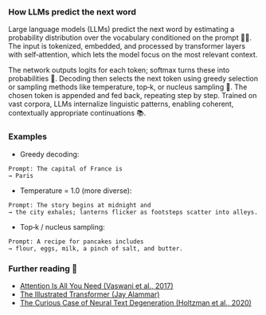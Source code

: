 ### How LLMs predict the next word

Large language models (LLMs) predict the next word by estimating a probability distribution over the vocabulary conditioned on the prompt 🧠🔤. The input is tokenized, embedded, and processed by transformer layers with self‑attention, which lets the model focus on the most relevant context.

The network outputs logits for each token; softmax turns these into probabilities 🎯. Decoding then selects the next token using greedy selection or sampling methods like temperature, top‑k, or nucleus sampling 🎲. The chosen token is appended and fed back, repeating step by step. Trained on vast corpora, LLMs internalize linguistic patterns, enabling coherent, contextually appropriate continuations 📚.

### Examples

- Greedy decoding:
```text
Prompt: The capital of France is
→ Paris
```

- Temperature = 1.0 (more diverse):
```text
Prompt: The story begins at midnight and
→ the city exhales; lanterns flicker as footsteps scatter into alleys.
```

- Top‑k / nucleus sampling:
```text
Prompt: A recipe for pancakes includes
→ flour, eggs, milk, a pinch of salt, and butter.
```

### Further reading 🔗
- [Attention Is All You Need (Vaswani et al., 2017)](https://arxiv.org/abs/1706.03762)
- [The Illustrated Transformer (Jay Alammar)](https://jalammar.github.io/illustrated-transformer/)
- [The Curious Case of Neural Text Degeneration (Holtzman et al., 2020)](https://arxiv.org/abs/1904.09751)

